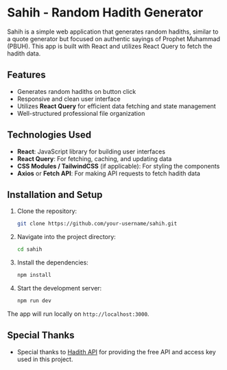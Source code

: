 # Sahih - Random Hadith Generator

Sahih is a simple web application that generates random hadiths, similar to a quote generator but focused on authentic sayings of Prophet Muhammad (PBUH). This app is built with React and utilizes React Query to fetch the hadith data.

## Features

- Generates random hadiths on button click
- Responsive and clean user interface
- Utilizes **React Query** for efficient data fetching and state management
- Well-structured professional file organization

## Technologies Used

- **React**: JavaScript library for building user interfaces
- **React Query**: For fetching, caching, and updating data
- **CSS Modules / TailwindCSS** (if applicable): For styling the components
- **Axios** or **Fetch API**: For making API requests to fetch hadith data

## Installation and Setup

1. Clone the repository:

    ```bash
    git clone https://github.com/your-username/sahih.git
    ```

2. Navigate into the project directory:

    ```bash
    cd sahih
    ```

3. Install the dependencies:

    ```bash
    npm install
    ```

4. Start the development server:

    ```bash
    npm run dev
    ```

The app will run locally on `http://localhost:3000`.

## Special Thanks
- Special thanks to [Hadith API](https://www.hadithapi.com/)
 for providing the free API and access key used in this project.
